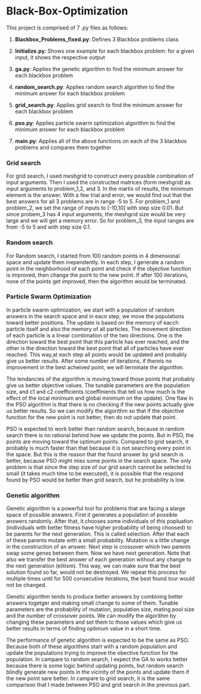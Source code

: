 # Black-Box-Optimization

This project is comprised of 7 .py files as follows:

1. **Blackbox_Problems_fixed.py**:
Defines 3 Blackbox problems class

2. **Initialize.py**:
Shows one example for each blackbox problem: for a given input, it shows the respective output

3. **ga.py**:
Applies the genetic algorithm to find the minimum answer for each blackbox problem

4. **random_search.py**:
Applies random search algorithm to find the minimum answer for each blackbox problem

5. **grid_search.py**:
Applies grid search to find the minimum answer for each blackbox problem

6. **pso.py**:
Applies particle swarm optimization algorithm to find the minimum answer for each blackbox problem

7. **main.py**:
Applies all of the above functions on each of the 3 blackbox problems and compares them together



### Grid search

For grid search, I used meshgrid to construct every possible combination of input arguments. Then I used the constructed matrices (form meshgrid) as input arguments to problem_1,2, and 3. In the martix of results, the minimum element is the answer. With a few trial and error, we would find out that the best answers for all 3 problems are in range -5 to 5. For problem_1 and problem_2, we set the range of inputs to [-10,10] with step size 0.01. But since probem_3 has 4 input arguments, the meshgrid size would be very large and we will get a memory error. So for problem_3, the input ranges are from -5 to 5 and with step size 0.1.



### Random search

For Random search, I started from 100 random points in 4 dimensional space and update them inependently. In each step, I generate a random point in the neighborhood of each point and check if the objective function is improved, then change the point to the new point. If after 100 iterations, none of the points get improved, then the algorithm would be terminated.


### Particle Swarm Optimization

In particle swarm optimization, we start with a population of random answers in the search space and in eacn step, we move the populations toward better positions. The update is based on the memory of eacch particle itself and also the memory of all particles. The movement direction of each particle is a linear combination of the two directions. One is the direction toward the best point that this particle has ever reached, and the other is the direction toward the best point that all of particles have ever reached. This way,at each step all points would be updated and probably give us better results. After some number of iterations, if thereis no improvement in the best acheived point, we will terminate the algorithm.

The tendancies of the algorithm is moving toward those points that probably give us better objective values. The tunable parameters are the population size, and c1 and c2 coefficients (coeffinients that tell us how much is the effect of the local minimum and global minimum on the update). One flaw in the PSO algorithm is that there is no checking if the new points actually give us better results. So we can modify the algorithm so that if the objective function for the new point is not better, then do not update that point.

PSO is expected to work better than random search, because in random search there is no rational behind how we update the points. But in PSO, the points are moving toward the optimum points. Compared to grid search, it probably is much faster than that because it is not searching every point in the space. But this is the reason that the found answer by grid search is better, because PSO might miss some points in the search space. The only problem is that since the step size of our grid search cannot be selected to small (it takes much time to be executed), it is possible that the respond found by PSO would be better than grid search, but he probability is low. 


### Genetic algorithm

Genetic algorithm is a powerful tool for problems that are facing a alarge space of possible answers. First it generates a population of possible answers randomly. After that, it chooses some individuals of this popluation (individuals with better fitness have higher probability of being choosed) to be parents for the next generation. This is called selection. After that each of these parents mutate with a small probability. Mutation is a little change in the construction of an answer. Next step is crossover which two parents swap some genes between them. Now we have next generation. Note that also we transfer the best answer of each generation without any change to the next generation (elitism). This way, we can make sure that the best solution found so far, would not be destroyed. We repeat this process for multiple times until for 500 consecutive iterations, the best found tour would not be changed.

Genetic algorithm tends to produce better answers by combining better answers togetger and making small change to some of them. Tunable parameters are the probability of mutation, population size, mating pool size and the number of crossover points. We can modify the algorithm by changing these parameters and set them to those values which give us better results in terms of finding optimum value in a short time.

The performance of genetic algorithm is expected to be the same as PSO. Because both of these algorithms start with a random population and update the populations trying to improve the obective function for the population. In campare to random search, I expect the GA to works better because there is some logic behind updating points, but random search blindly generate new points in the vicinity of the points and update them if the new point sare better. In campare to grid search, it is the same comparison that I made between PSO and grid search in the previous part.

